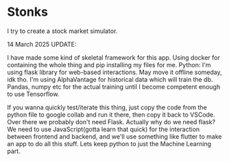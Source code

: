 # Stonks
I try to create a stock market simulator. 

14 March 2025 UPDATE:

I have made some kind of skeletal framework for this app. Using docker for containing the whole thing and pip installing my files for me. 
Python: I'm using flask library for web-based interactions. May move it offline someday, idk tho. 
I'm using AlphaVantage for historical data which will train the db.
Pandas, numpy etc for the actual training until I become competent enough to use Tensorflow. 


If you wanna quickly test/iterate this thing, just copy the code from the python file to google collab and run it there, then copy it back to VSCode. 
Over there we probably don't need Flask. Actually why do we need flask? We need to use JavaScript(gotta learn that quick) for the interaction between frontend and backend, and we'll use something like flutter to make an app to do all this stuff. Lets keep python to just the Machine Learning part.
